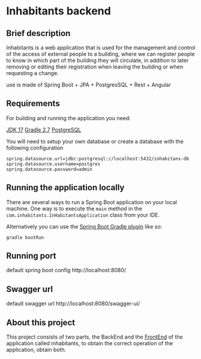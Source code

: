 # Inhabitants backend

## Brief description

Inhabitants is a web application that is used for the management and control of the access of external people to a building, where we can register people to know in which part of the building they will circulate, in addition to later removing or editing their registration when leaving the building or when requesting a change.

use is made of Spring Boot + JPA + PostgresSQL + Rest + Angular

## Requirements

For building and running the application you need:

[JDK 17](https://www.oracle.com/java/technologies/javase/jdk17-archive-downloads.html)
[Gradle 2.7](https://gradle.org/)
[PostgreSQL](https://www.postgresql.org/)

You will need to setup your own database or create a database with the following configuration

```
spring.datasource.url=jdbc:postgresql://localhost:5432/inhabitans-db
spring.datasource.username=postgres
spring.datasource.password=admin
```

## Running the application locally

There are several ways to run a Spring Boot application on your local machine. One way is to execute the `main` method in the `com.inhabitants.InHabitantsApplication` class from your IDE.

Alternatively you can use the [Spring Boot Gradle plugin](https://docs.spring.io/spring-boot/docs/current/reference/html/build-tool-plugins.html#build-tool-plugins.gradle) like so:

`gradle bootRun`

## Running port

default spring boot config http://localhost:8080/

## Swagger url

default swagger url http://localhost:8080/swagger-ui/

## About this project

This project consists of two parts, the BackEnd and the [FrontEnd](https://github.com/CristCT/inhabitants_frontend) of the application called inhabitants, to obtain the correct operation of the application, obtain both.
